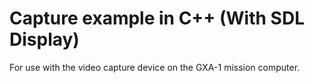 # Capture example in C++ (With SDL Display)

For use with the video capture device on the GXA-1 mission computer.

